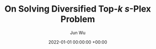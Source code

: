 ---
layout: post
title: "On Solving Diversified Top-$k$ $s$-Plex Problem"
date: 2022-01-01 00:00:00 +00:00
# image: ""
categories: research
author: "Jun Wu"
authors: [Jun Wu, Minghao Yin*]
venue: "Applied Intelligence"
# arxiv: https://arxiv.org/abs/1904.12573
# slides: /pdfs/jcdl2019.pdf
# code: https://github.com/leonidk/venue_scores
# url: 
venueurl: ""
paper: ""
---